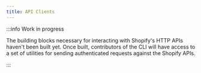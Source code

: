 ```yaml
---
title: API Clients
---
```



:::info Work in progress

The building blocks necessary for interacting with Shopify's HTTP APIs haven't been built yet.
Once built, contributors of the CLI will have access to a set of utilities for sending
authenticated requests against the Shopify APIs.

:::
